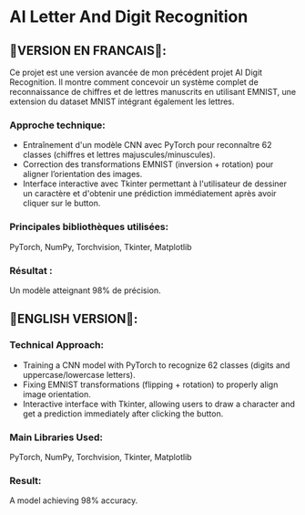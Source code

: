 # AI Letter And Digit Recognition

## 🚀VERSION EN FRANCAIS🚀:

Ce projet est une version avancée de mon précédent projet AI Digit Recognition. Il montre comment concevoir un système complet de reconnaissance de chiffres et de lettres manuscrits en utilisant EMNIST, une extension du dataset MNIST intégrant également les lettres.

### Approche technique:
 - Entraînement d'un modèle CNN avec PyTorch pour reconnaître 62 classes (chiffres et lettres majuscules/minuscules).
 - Correction des transformations EMNIST (inversion + rotation) pour aligner l’orientation des images.
 - Interface interactive avec Tkinter permettant à l'utilisateur de dessiner un caractère et d'obtenir une prédiction immédiatement après avoir cliquer sur le button.

### **Principales bibliothèques utilisées**:
PyTorch, NumPy, Torchvision, Tkinter, Matplotlib

### Résultat :
Un modèle atteignant 98% de précision. 

## 🚀ENGLISH VERSION🚀:

### Technical Approach:
- Training a CNN model with PyTorch to recognize 62 classes (digits and uppercase/lowercase letters).
- Fixing EMNIST transformations (flipping + rotation) to properly align image orientation.
- Interactive interface with Tkinter, allowing users to draw a character and get a prediction immediately after clicking the button.
  
### Main Libraries Used:
PyTorch, NumPy, Torchvision, Tkinter, Matplotlib

### Result:
A model achieving 98% accuracy. 
